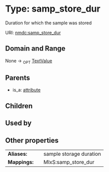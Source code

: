 
# Type: samp_store_dur


Duration for which the sample was stored

URI: [nmdc:samp_store_dur](https://microbiomedata/meta/samp_store_dur)


## Domain and Range

None ->  <sub>OPT</sub> [TextValue](TextValue.md)

## Parents

 *  is_a: [attribute](attribute.md)

## Children


## Used by


## Other properties

|  |  |  |
| --- | --- | --- |
| **Aliases:** | | sample storage duration |
| **Mappings:** | | MIxS:samp_store_dur |

